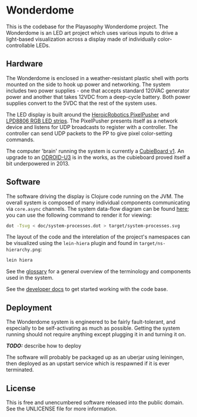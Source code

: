 Wonderdome
==========

This is the codebase for the Playasophy Wonderdome project. The Wonderdome is an
LED art project which uses various inputs to drive a light-based visualization
across a display made of individually color-controllable LEDs.

## Hardware

The Wonderdome is enclosed in a weather-resistant plastic shell with ports
mounted on the side to hook up power and networking. The system includes two
power supplies - one that accepts standard 120VAC generator power and another
that takes 12VDC from a deep-cycle battery. Both power supplies convert to the
5VDC that the rest of the system uses.

The LED display is built around the [HeroicRobotics PixelPusher](http://www.heroicrobotics.com/products/pixelpusher)
and [LPD8806 RGB LED strips](http://www.illumn.com/other-products/pixelpusher-and-led-strips.html).
The PixelPusher presents itself as a network device and listens for UDP
broadcasts to register with a controller. The controller can send UDP packets to
the PP to give pixel color-setting commands.

The computer 'brain' running the system is currently a [CubieBoard v1](http://cubieboard.org/).
An upgrade to an [ODROID-U3](http://hardkernel.com/main/products/prdt_info.php)
is in the works, as the cubieboard proved itself a bit underpowered in 2013.

## Software

The software driving the display is Clojure code running on the JVM. The overall
system is composed of many individual components communicating via `core.async`
channels. The system data-flow diagram can be found
[here](doc/system-processes.dot); you can use the following command to render it
for viewing:

```bash
dot -Tsvg < doc/system-processes.dot > target/system-processes.svg
```

The layout of the code and the interelation of the project's namespaces can be
visualized using the `lein-hiera` plugin and found in `target/ns-hierarchy.png`:

```bash
lein hiera
```

See the [glossary](doc/glossary.md) for a general overview of the terminology
and components used in the system.

See the [developer docs](doc/developing.md) to get started working with the
code base.

## Deployment

The Wonderdome system is engineered to be fairly fault-tolerant, and especially
to be self-activating as much as possible. Getting the system running should not
require anything except plugging it in and turning it on.

***TODO:*** describe how to deploy

The software will probably be packaged up as an uberjar using leiningen, then
deployed as an upstart service which is respawned if it is ever terminated.

## License

This is free and unencumbered software released into the public domain.
See the UNLICENSE file for more information.
